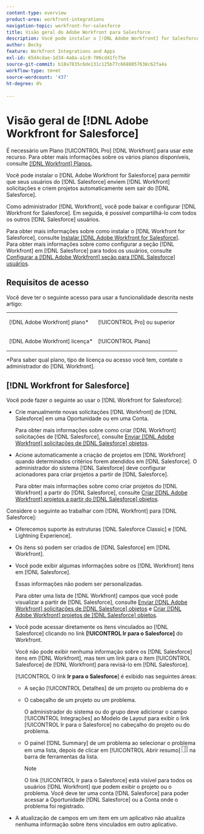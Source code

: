 ```yaml
---
content-type: overview
product-area: workfront-integrations
navigation-topic: workfront-for-salesforce
title: Visão geral do Adobe Workfront para Salesforce
description: Você pode instalar o [!DNL Adobe Workfront] for Salesforce para permitir que seus usuários do Salesforce enviem [!DNL Workfront] solicitações e criem projetos automaticamente sem sair do Salesforce.
author: Becky
feature: Workfront Integrations and Apps
exl-id: 65d4cdae-1d34-4a8a-a1c0-706cd41fc75e
source-git-commit: b18a7835c6de131c125b77c6688057638c62fa4a
workflow-type: tm+mt
source-wordcount: '437'
ht-degree: 0%

---
```


# Visão geral de [!DNL Adobe Workfront for Salesforce]

É necessário um Plano [!UICONTROL Pro] [!DNL Workfront] para usar este recurso. Para obter mais informações sobre os vários planos disponíveis, consulte [[!DNL Workfront] Planos.](https://business.adobe.com/products/workfront/pricing.html)

Você pode instalar o [!DNL Adobe Workfront for Salesforce] para permitir que seus usuários do [!DNL Salesforce] enviem [!DNL Workfront] solicitações e criem projetos automaticamente sem sair do [!DNL Salesforce].

Como administrador [!DNL Workfront], você pode baixar e configurar [!DNL Workfront for Salesforce]. Em seguida, é possível compartilhá-lo com todos os outros [!DNL Salesforce] usuários.

Para obter mais informações sobre como instalar o [!DNL Workfront for Salesforce], consulte [Instalar [!DNL Adobe Workfront for Salesforce]](../../workfront-integrations-and-apps/using-workfront-with-salesforce/install-workfront-for-salesforce.md).\
Para obter mais informações sobre como configurar a seção [!DNL Workfront] em [!DNL Salesforce] para todos os usuários, consulte [Configurar a [!DNL Adobe Workfront] seção para [!DNL Salesforce] usuários](../../workfront-integrations-and-apps/using-workfront-with-salesforce/configure-wf-section-for-salesforce-users.md).

## Requisitos de acesso

Você deve ter o seguinte acesso para usar a funcionalidade descrita neste artigo:

<table style="table-layout:auto"> 
 <col> 
 <col> 
 <tbody> 
  <tr> 
   <td role="rowheader">[!DNL Adobe Workfront] plano*</td> 
   <td> <p>[!UICONTROL Pro] ou superior</p> </td> 
  </tr> 
  <tr> 
   <td role="rowheader">[!DNL Adobe Workfront] licença*</td> 
   <td> <p>[!UICONTROL Plano]</p> </td> 
  </tr> 
 </tbody> 
</table>

&#42;Para saber qual plano, tipo de licença ou acesso você tem, contate o administrador do [!DNL Workfront].

## [!DNL Workfront for Salesforce]

Você pode fazer o seguinte ao usar o [!DNL Workfront for Salesforce]:

* Crie manualmente novas solicitações [!DNL Workfront] de [!DNL Salesforce] em uma Oportunidade ou em uma Conta.

  Para obter mais informações sobre como criar [!DNL Workfront] solicitações de [!DNL Salesforce], consulte [Enviar [!DNL Adobe Workfront] solicitações de [!DNL Salesforce] objetos](../../workfront-integrations-and-apps/using-workfront-with-salesforce/submit-workfront-requests-from-salesforce-objects.md).

* Acione automaticamente a criação de projetos em [!DNL Workfront] quando determinados critérios forem atendidos em [!DNL Salesforce]. O administrador do sistema [!DNL Salesforce] deve configurar acionadores para criar projetos a partir de [!DNL Salesforce].

  Para obter mais informações sobre como criar projetos do [!DNL Workfront] a partir do [!DNL Salesforce], consulte [Criar [!DNL Adobe Workfront] projetos a partir do [!DNL Salesforce] objetos](../../workfront-integrations-and-apps/using-workfront-with-salesforce/create-wf-projects-from-salesforce-objects.md).

Considere o seguinte ao trabalhar com [!DNL Workfront] para [!DNL Salesforce]:

* Oferecemos suporte às estruturas [!DNL Salesforce Classic] e [!DNL Lightning Experience].
* Os itens só podem ser criados de [!DNL Salesforce] em [!DNL Workfront].
* Você pode exibir algumas informações sobre os [!DNL Workfront] itens em [!DNL Salesforce].

  Essas informações não podem ser personalizadas.

  Para obter uma lista de [!DNL Workfront] campos que você pode visualizar a partir de [!DNL Salesforce], consulte [Enviar [!DNL Adobe Workfront] solicitações de [!DNL Salesforce] objetos](../../workfront-integrations-and-apps/using-workfront-with-salesforce/submit-workfront-requests-from-salesforce-objects.md) e [Criar [!DNL Adobe Workfront] projetos de [!DNL Salesforce] objetos](../../workfront-integrations-and-apps/using-workfront-with-salesforce/create-wf-projects-from-salesforce-objects.md).

* Você pode acessar diretamente os itens vinculados ao [!DNL Salesforce] clicando no link **[!UICONTROL Ir para o Salesforce]** do Workfront.

  Você não pode exibir nenhuma informação sobre os [!DNL Salesforce] itens em [!DNL Workfront], mas tem um link para o item [!UICONTROL Salesforce] de [!DNL Workfront] para revisá-lo em [!DNL Salesforce].

  [!UICONTROL O link **Ir para o Salesforce**] é exibido nas seguintes áreas:

   * A seção [!UICONTROL Detalhes] de um projeto ou problema do e
   * O cabeçalho de um projeto ou um problema.

     O administrador do sistema ou do grupo deve adicionar o campo [!UICONTROL Integrações] ao Modelo de Layout para exibir o link [!UICONTROL Ir para o Salesforce] no cabeçalho do projeto ou do problema.
   * O painel [!DNL Summary] de um problema ao selecionar o problema em uma lista, depois de clicar em [!UICONTROL Abrir resumo] ![ícone do painel Resumo](assets/summary-panel-icon.png) na barra de ferramentas da lista.

     >[!NOTE]
     >
     >O link [!UICONTROL Ir para o Salesforce] está visível para todos os usuários [!DNL Workfront] que podem exibir o projeto ou o problema. Você deve ter uma conta [!DNL Salesforce] para poder acessar a Oportunidade [!DNL Salesforce] ou a Conta onde o problema foi registrado.

* A atualização de campos em um item em um aplicativo não atualiza nenhuma informação sobre itens vinculados em outro aplicativo.
